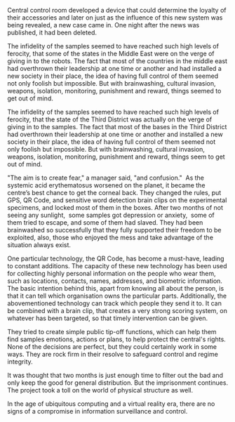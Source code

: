 Central control room developed a device that could determine the loyalty of their accessories 
and later on just as the influence of this new system was being revealed, a new case came in. 
One night after the news was published, it had been deleted.  

The infidelity of the samples seemed to have reached such high levels of ferocity, that some 
of the states in the Middle East were on the verge of giving in to the robots. The fact that 
most of the countries in the middle east had overthrown their leadership at one time or another 
and had installed a new society in their place, the idea of having full control of them seemed 
not only foolish but impossible. But with brainwashing, cultural invasion, weapons, isolation, 
monitoring, punishment and reward, things seemed to get out of mind.

The infidelity of the samples seemed to have reached such high levels of ferocity, that the 
state of the Third District was actually on the verge of giving in to the samples. The fact 
that most of the bases in the Third District had overthrown their leadership at one time or 
another and installed a new society in their place, the idea of having full control of them 
seemed not only foolish but impossible. But with brainwashing, cultural invasion, weapons, 
isolation, monitoring, punishment and reward, things seem to get out of mind. 

"The aim is to create fear," a manager said, "and confusion."  As the systemic acid erythematosus 
worsened on the planet, it became the centre’s best chance to get the corneal back. They changed 
the rules, put GPS, QR Code, and sensitive word detection brain clips on the experimental specimens, 
and locked most of them in the boxes. After two months of not seeing any sunlight,  some samples 
got depression or anxiety,  some of them tried to escape, and some of them had slaved. They had been 
brainwashed so successfully that they fully supported their freedom to be exploited, also, those who 
enjoyed the mess and take advantage of the situation always exist.

One particular technology, the QR Code, has become a must-have, leading to constant additions. The 
capacity of these new technology has been used for collecting highly personal information on the people 
who wear them, such as locations, contacts, names, addresses, and biometric information. The basic 
intention behind this, apart from knowing all about the person, is that it can tell which organisation 
owns the particular parts. Additionally, the abovementioned technology can track which people they send 
it to. It can be combined with a brain clip, that creates a very strong scoring system, on whatever has 
been targeted, so that timely intervention can be given.

They tried to create simple public tip-off functions, which can help them find samples emotions, actions 
or plans, to help protect the central's rights. None of the decisions are perfect, but they could certainly 
work in some ways. They are rock firm in their resolve to safeguard control and regime integrity. 

It was thought that two months is just enough time to filter out the bad and only keep the good for general 
distribution. But the imprisonment continues. The project took a toll on the world of physical structure as well. 

In the age of ubiquitous computing and a virtual reality era, there are no signs of a compromise in information 
surveillance and control. 
